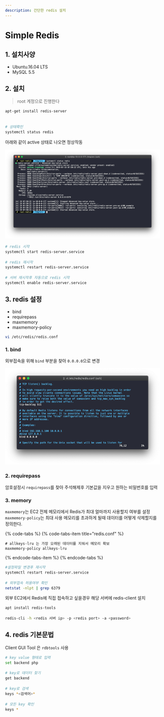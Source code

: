 ```yaml
---
description: 간단한 redis 설치
---
```


# Simple Redis

## 1. 설치사양

* Ubuntu.16.04 LTS
* MySQL 5.5 

## 2. 설치

> root 계정으로 진행한다

```bash
apt-get install redis-server


# 상태확인
systemctl status redis
```

아래와 같이 active 상태로 나오면 정상작동

![](../../.gitbook/assets/redis_1.png)

```bash
# redis 시작
systemctl start redis-server.service

# redis 재시작
systemctl restart redis-server.service

# 서버 재시작후 자동으로 redis 시작
systemctl enable redis-server.service
```

## 3. redis 설정

* bind
* requirepass
* maxmemory
* maxmemory-policy

```bash
vi /etc/redis/redis.conf
```

### 1. bind

외부접속을 위해 `bind` 부분을 찾아 `0.0.0.0`으로 변경

![](../../.gitbook/assets/redis_2.png)

### 2. requirepass

암호설정시 `requirepass`를 찾아 주석해제후 기본값을 지우고 원하는 비밀번호를 입력

### 3. memory

`maxmemory`는 EC2 전체 메모리에서 Redis가 최대 얼마까지 사용할지 여부를 설정 `maxmemory-policy`는 최대 사용 메모리를 초과하게 될때 데이터를 어떻게 삭제할지를 정의한다.

{% code-tabs %}
{% code-tabs-item title="redis.conf" %}
```markup
# allkeys-lru 는 가장 오래된 데이터를 지워서 메모리 확보
maxmemory-policy allkeys-lru
```
{% endcode-tabs-item %}
{% endcode-tabs %}

```bash
#설정파일 변경후 재시작
systemctl restart redis-server.service

# 외부접속 허용여부 확인
netstat -nlpt | grep 6379
```

외부 EC2에서 Redis에 직접 접속하고 싶을경우 해당 서버에 redis-client 설치

```bash
apt install redis-tools

redis-cli -h <redis 서버 ip> -p <redis port> -a <password>
```

## 4. redis 기본문법

Client GUI Tool 은 `rdbtools` 사용

```bash
# key value 형태로 입력
set backend php

# key로 데이터 찾기
get backend

# key로 검색
keys *<검색어>*

# 모든 key 확인
keys *
```

